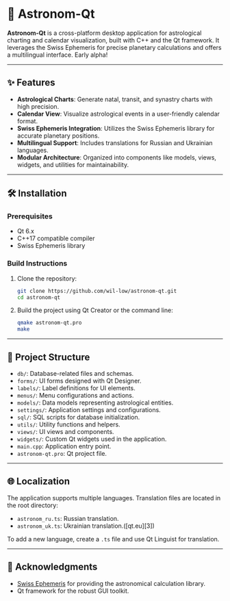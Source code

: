 # 🌌 Astronom-Qt

**Astronom-Qt** is a cross-platform desktop application for astrological charting and calendar visualization, built with C++ and the Qt framework. It leverages the Swiss Ephemeris for precise planetary calculations and offers a multilingual interface. Early alpha!

---

## ✨ Features

* **Astrological Charts**: Generate natal, transit, and synastry charts with high precision.
* **Calendar View**: Visualize astrological events in a user-friendly calendar format.
* **Swiss Ephemeris Integration**: Utilizes the Swiss Ephemeris library for accurate planetary positions.
* **Multilingual Support**: Includes translations for Russian and Ukrainian languages.
* **Modular Architecture**: Organized into components like models, views, widgets, and utilities for maintainability.

---

## 🛠️ Installation

### Prerequisites

* Qt 6.x
* C++17 compatible compiler
* Swiss Ephemeris library

### Build Instructions

1. Clone the repository:

    ```bash
    git clone https://github.com/wil-low/astronom-qt.git
    cd astronom-qt
    ```


2. Build the project using Qt Creator or the command line:

    ```bash
    qmake astronom-qt.pro
    make
    ```



---

## 📁 Project Structure

* `db/`: Database-related files and schemas.
* `forms/`: UI forms designed with Qt Designer.
* `labels/`: Label definitions for UI elements.
* `menus/`: Menu configurations and actions.
* `models/`: Data models representing astrological entities.
* `settings/`: Application settings and configurations.
* `sql/`: SQL scripts for database initialization.
* `utils/`: Utility functions and helpers.
* `views/`: UI views and components.
* `widgets/`: Custom Qt widgets used in the application.
* `main.cpp`: Application entry point.
* `astronom-qt.pro`: Qt project file.

---

## 🌐 Localization

The application supports multiple languages. Translation files are located in the root directory:

* `astronom_ru.ts`: Russian translation.
* `astronom_uk.ts`: Ukrainian translation.([qt.eu][3])

To add a new language, create a `.ts` file and use Qt Linguist for translation.

---

## 🙏 Acknowledgments

* [Swiss Ephemeris](https://www.astro.com/swisseph/) for providing the astronomical calculation library.
* Qt framework for the robust GUI toolkit.
